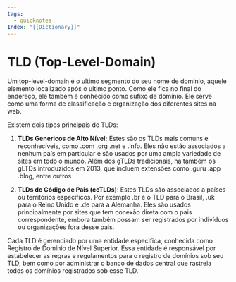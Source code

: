 ```yaml
---
tags:
  - quicknotes
Index: "[[Dictionary]]"
---
```


# TLD (Top-Level-Domain)

Um top-level-domain é o ultimo segmento do seu nome de domínio, aquele elemento localizado após o ultimo ponto. Como ele fica no final do endereço, ele também é conhecido como sufixo de domínio. Ele serve como uma forma de classificação e organização dos diferentes sites na web.

Existem dois tipos principais de TLDs:
1. **TLDs Genericos de Alto Nível:** Estes são os TLDs mais comuns e reconhecíveis, como .com .org  .net e .info. Eles não estão associados a nenhum país em particular e são usados por uma ampla variedade de sites em todo o mundo. Além dos gTLDs tradicionais, há também os gLTDs introduzidos em 2013, que incluem extensões como .guru .app .blog, entre outros

2. **TLDs de Código de Pais (ccTLDs)**: Estes TLDs são associados a países ou territórios específicos. Por exemplo .br é o TLD para o Brasil, .uk para o Reino Unido e .de para a Alemanha. Eles são usados principalmente por sites que tem conexão direta com o pais correspondente, embora também possam ser registrados por indivíduos ou organizações fora desse pais. 

Cada TLD é gerenciado por uma entidade especifica, conhecida como Registro de Domínio de Nível Superior. Essa entidade é responsável por estabelecer as regras e regulamentos para o registro de domínios sob seu TLD, bem como por administrar o banco de dados central que rastreia todos os domínios registrados sob esse TLD.
